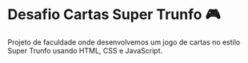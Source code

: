 # Desafio Cartas Super Trunfo 🎮

Projeto de faculdade onde desenvolvemos um jogo de cartas no estilo Super Trunfo usando HTML, CSS e JavaScript.
